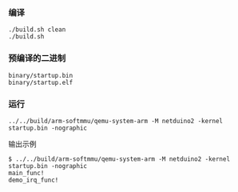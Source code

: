 ### 编译

```
./build.sh clean
./build.sh
```

### 预编译的二进制

```
binary/startup.bin  
binary/startup.elf
```



### 运行

```
../../build/arm-softmmu/qemu-system-arm -M netduino2 -kernel startup.bin -nographic
```


输出示例

```
$ ../../build/arm-softmmu/qemu-system-arm -M netduino2 -kernel startup.bin -nographic 
main_func!
demo_irq_func!
```
